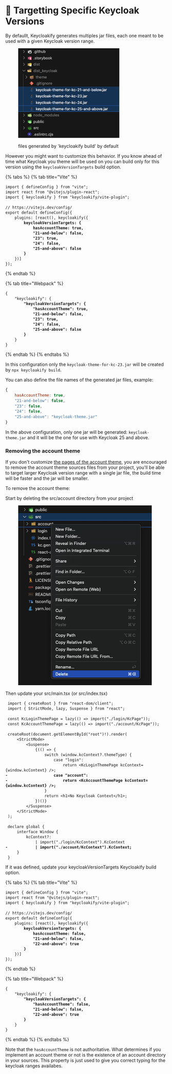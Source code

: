 # 🎯 Targetting Specific Keycloak Versions

By defaullt, Keycloakify generates multiples jar files, each one meant to be used with a given Keycloak version range.

<figure><img src=".gitbook/assets/image (21).png" alt="" width="315"><figcaption><p>files generated by 'keycloakify build' by default</p></figcaption></figure>

However you might want to customize this behavior.  If you know ahead of time what Keycloak you theme will be used on you can build only for this version using the `keycloakVersionTargets` build option.

{% tabs %}
{% tab title="Vite" %}
<pre class="language-typescript" data-title="vite.config.ts"><code class="lang-typescript">import { defineConfig } from "vite";
import react from "@vitejs/plugin-react";
import { keycloakify } from "keycloakify/vite-plugin";

// https://vitejs.dev/config/
export default defineConfig({
    plugins: [react(), keycloakify({
<strong>        keycloakVersionTargets: {
</strong><strong>            hasAccountTheme: true,
</strong><strong>            "21-and-below": false,
</strong><strong>            "23": true,
</strong><strong>            "24": false,
</strong><strong>            "25-and-above": false
</strong><strong>        }
</strong>    })]
});
</code></pre>
{% endtab %}

{% tab title="Webpack" %}
<pre class="language-json" data-title="package.json"><code class="lang-json">{
    "keycloakify": {
<strong>        "keycloakVersionTargets": {
</strong><strong>            "hasAccountTheme": true,
</strong><strong>            "21-and-below": false,
</strong><strong>            "23": true,
</strong><strong>            "24": false,
</strong><strong>            "25-and-above": false
</strong><strong>        }
</strong>    }
}
</code></pre>
{% endtab %}
{% endtabs %}

In this configuration only the `keycloak-theme-for-kc-23.jar` will be created by `npx keycloakify build`.

You can also define the file names of the generated jar files, example:

```javascript
{
    hasAccountTheme: true,
    "21-and-below": false,
    "23": false,
    "24": false,
    "25-and-above": "keycloak-theme.jar"
}
```

In the above configuration, only one jar will be generated: `keycloak-theme.jar` and it will be the one for use with Keycloak 25 and above.

### Removing the account theme

If you don't customize [the pages of the account theme](https://storybook.keycloakify.dev/?path=/story/account-account--default), you are encouraged to remove the account theme sources files from your project, you'll be able to target larger Keycloak version range with a single jar file, the build time will be faster and the jar will be smaller. &#x20;

To remove the account theme:

Start by deleting the src/account directory from your project

<figure><img src=".gitbook/assets/image (22).png" alt=""><figcaption></figcaption></figure>

Then update your src/main.tsx (or src/index.tsx)

<pre class="language-diff" data-title="src/main.tsx"><code class="lang-diff"> import { createRoot } from "react-dom/client";
 import { StrictMode, lazy, Suspense } from "react";
 
 const KcLoginThemePage = lazy(() => import("./login/KcPage"));
 const KcAccountThemePage = lazy(() => import("./account/KcPage"));
 
 createRoot(document.getElementById("root")!).render(
     &#x3C;StrictMode>
         &#x3C;Suspense>
             {(() => {
                 switch (window.kcContext?.themeType) {
                     case "login":
                         return &#x3C;KcLoginThemePage kcContext={window.kcContext} />;
<strong>-                    case "account":
</strong><strong>-                        return &#x3C;KcAccountThemePage kcContext={window.kcContext} />;
</strong>                 }
                 return &#x3C;h1>No Keycloak Context&#x3C;/h1>;
             })()}
         &#x3C;/Suspense>
     &#x3C;/StrictMode>
 );
 
 declare global {
     interface Window {
         kcContext?:
             | import("./login/KcContext").KcContext
<strong>-            | import("./account/KcContext").KcContext;
</strong>     }
 }
</code></pre>

If it was defined, update your keycloakVersionTargets Keycloakify build option. &#x20;

{% tabs %}
{% tab title="Vite" %}
<pre class="language-tsx" data-title="vite.config.ts"><code class="lang-tsx">import { defineConfig } from "vite";
import react from "@vitejs/plugin-react";
import { keycloakify } from "keycloakify/vite-plugin";

// https://vitejs.dev/config/
export default defineConfig({
    plugins: [react(), keycloakify({
<strong>        keycloakVersionTargets: {
</strong><strong>            hasAccountTheme: false,
</strong><strong>            "21-and-below": false,
</strong><strong>            "22-and-above": true
</strong><strong>        }
</strong>    })]
});
</code></pre>
{% endtab %}

{% tab title="Webpack" %}
<pre class="language-json" data-title="package.json"><code class="lang-json">{
    "keycloakify": {
<strong>        "keycloakVersionTargets": {
</strong><strong>            "hasAccountTheme": false,
</strong><strong>            "21-and-below": false,
</strong><strong>            "22-and-above": true
</strong><strong>        }
</strong>    }
}
</code></pre>
{% endtab %}
{% endtabs %}

Note that the `hasAccountTheme` is not authoritative. What determines if you implement an account theme or not is the existence of an account directory in your sources. This property is just used to give you correct typing for the keycloak ranges availabes.
